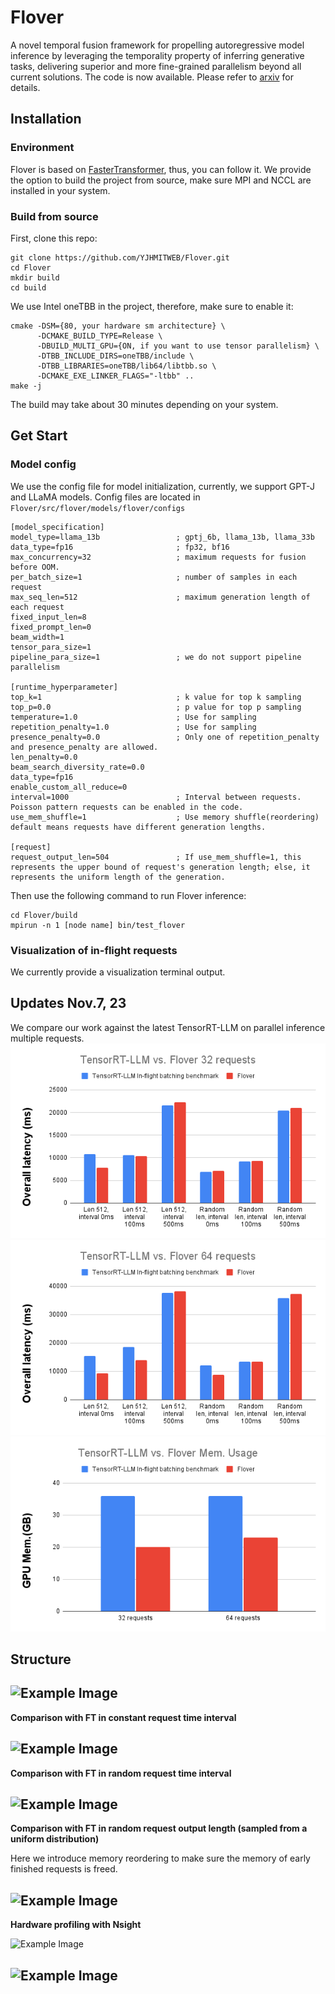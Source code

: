 # Flover
A novel temporal fusion framework for propelling autoregressive model inference by leveraging the temporality property of inferring generative tasks, delivering superior and more fine-grained parallelism beyond all current solutions.
The code is now available.
Please refer to [arxiv](https://arxiv.org/abs/2305.13484) for details.

## Installation

### Environment
Flover is based on [FasterTransformer](https://github.com/NVIDIA/FasterTransformer.git), thus, you can follow it. We provide the option to build the project from source, make sure MPI and NCCL are installed in your system.

### Build from source
First, clone this repo:

```
git clone https://github.com/YJHMITWEB/Flover.git
cd Flover
mkdir build
cd build
```

We use Intel oneTBB in the project, therefore, make sure to enable it:
```
cmake -DSM={80, your hardware sm architecture} \
      -DCMAKE_BUILD_TYPE=Release \
      -DBUILD_MULTI_GPU={ON, if you want to use tensor parallelism} \
      -DTBB_INCLUDE_DIRS=oneTBB/include \
      -DTBB_LIBRARIES=oneTBB/lib64/libtbb.so \
      -DCMAKE_EXE_LINKER_FLAGS="-ltbb" ..
make -j
```
The build may take about 30 minutes depending on your system.

## Get Start

### Model config
We use the config file for model initialization, currently, we support GPT-J and LLaMA models. Config files are located in `Flover/src/flover/models/flover/configs`

```
[model_specification]
model_type=llama_13b                 ; gptj_6b, llama_13b, llama_33b
data_type=fp16                       ; fp32, bf16
max_concurrency=32                   ; maximum requests for fusion before OOM.
per_batch_size=1                     ; number of samples in each request
max_seq_len=512                      ; maximum generation length of each request
fixed_input_len=8
fixed_prompt_len=0
beam_width=1
tensor_para_size=1
pipeline_para_size=1                 ; we do not support pipeline parallelism

[runtime_hyperparameter]
top_k=1                              ; k value for top k sampling
top_p=0.0                            ; p value for top p sampling
temperature=1.0                      ; Use for sampling
repetition_penalty=1.0               ; Use for sampling
presence_penalty=0.0                 ; Only one of repetition_penalty and presence_penalty are allowed.
len_penalty=0.0
beam_search_diversity_rate=0.0
data_type=fp16
enable_custom_all_reduce=0
interval=1000                        ; Interval between requests. Poisson pattern requests can be enabled in the code.
use_mem_shuffle=1                    ; Use memory shuffle(reordering) default means requests have different generation lengths. 

[request]
request_output_len=504               ; If use_mem_shuffle=1, this represents the upper bound of request's generation length; else, it represents the uniform length of the generation.
```

Then use the following command to run Flover inference:
```
cd Flover/build
mpirun -n 1 [node name] bin/test_flover
```

### Visualization of in-flight requests
We currently provide a visualization terminal output. 

## Updates Nov.7, 23
We compare our work against the latest TensorRT-LLM on parallel inference multiple requests.
![Example Image](images/TensorRT-LLM_vs._Flover_32_requests.png)
![Example Image](images/TensorRT-LLM_vs._Flover_64_requests.png)
![Example Image](images/TensorRT-LLM_vs._Flover_Mem._Usage.png)

## Structure
![Example Image](images/Flover.png)
---

**Comparison with FT in constant request time interval**

![Example Image](images/result.png)
---


**Comparison with FT in random request time interval**

![Example Image](images/compare_in_poisson.png)
---



**Comparison with FT in random request output length (sampled from a uniform distribution)**

Here we introduce memory reordering to make sure the memory of early finished requests is freed.

![Example Image](images/mem_shuffle.png)
---



**Hardware profiling with Nsight**

![Example Image](images/nsys_baseline.png)



![Example Image](images/profiling.png)
---
